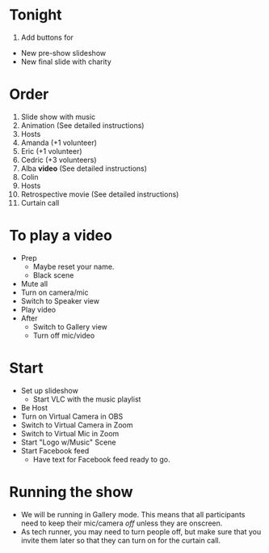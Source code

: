 # Tonight
1. Add buttons for
  * New pre-show slideshow
  * New final slide with charity

# Order
1. Slide show with music
2. Animation (See detailed instructions)
3. Hosts
4. Amanda (+1 volunteer)
5. Eric (+1 volunteer)
6. Cedric (+3 volunteers)
7. Alba __video__ (See detailed instructions)
8. Colin
9. Hosts
10. Retrospective movie (See detailed instructions)
11. Curtain call

# To play a video
* Prep
  * Maybe reset your name.
  * Black scene
* Mute all
* Turn on camera/mic
* Switch to Speaker view
* Play video
* After
  * Switch to Gallery view
  * Turn off mic/video

# Start
* Set up slideshow
  * Start VLC with the music playlist
* Be Host
* Turn on Virtual Camera in OBS
* Switch to Virtual Camera in Zoom
* Switch to Virtual Mic in Zoom
* Start "Logo w/Music" Scene
* Start Facebook feed
  * Have text for Facebook feed ready to go.

# Running the show
* We will be running in Gallery mode. This means that all participants need to
  keep their mic/camera _off_ unless they are onscreen.
* As tech runner, you may need to turn people off, but make sure that you invite
  them later so that they can turn on for the curtain call.
